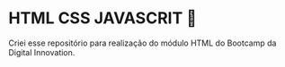 # HTML CSS JAVASCRIT  :page_with_curl:

Criei esse repositório para realização do módulo HTML do Bootcamp da Digital Innovation.